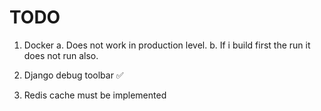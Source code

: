 # TODO

1. Docker
    a. Does not work in production level.
    b. If i build first the run it does not run also.

2. Django debug toolbar ✅

3. Redis cache must be implemented
